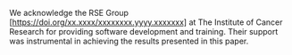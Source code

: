 We acknowledge the RSE Group [https://doi.org/xx.xxxx/xxxxxxxx.yyyy.xxxxxxx] at The Institute of Cancer Research for providing software development and training. Their support was instrumental in achieving the results presented in this paper.
